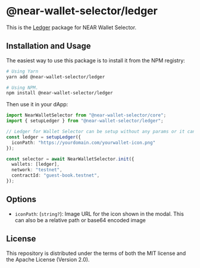 # @near-wallet-selector/ledger

This is the [Ledger](https://www.ledger.com/) package for NEAR Wallet Selector.

## Installation and Usage

The easiest way to use this package is to install it from the NPM registry:

```bash
# Using Yarn
yarn add @near-wallet-selector/ledger

# Using NPM.
npm install @near-wallet-selector/ledger
```

Then use it in your dApp:

```ts
import NearWalletSelector from "@near-wallet-selector/core";
import { setupLedger } from "@near-wallet-selector/ledger";

// Ledger for Wallet Selector can be setup without any params or it can take one optional param.
const ledger = setupLedger({
  iconPath: "https://yourdomain.com/yourwallet-icon.png"
});

const selector = await NearWalletSelector.init({
  wallets: [ledger],
  network: "testnet",
  contractId: "guest-book.testnet",
});
```

## Options

- `iconPath`: (`string?`): Image URL for the icon shown in the modal. This can also be a relative path or base64 encoded image

## License

This repository is distributed under the terms of both the MIT license and the Apache License (Version 2.0).
